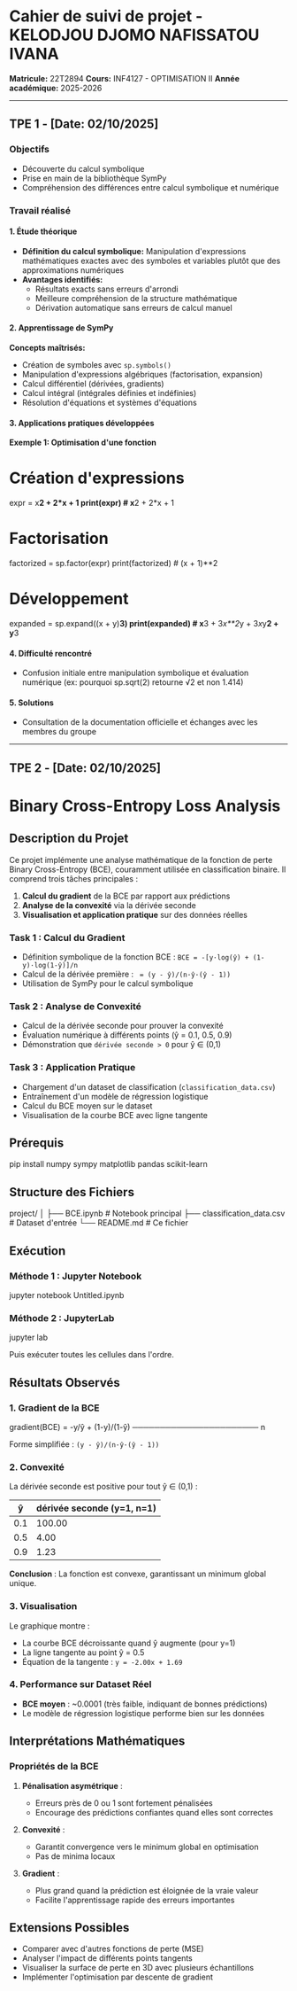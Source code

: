 # Cahier de suivi de projet - KELODJOU DJOMO NAFISSATOU IVANA
**Matricule:** 22T2894 
**Cours:** INF4127 - OPTIMISATION II
**Année académique:** 2025-2026

---

## TPE 1 - [Date: 02/10/2025]

### Objectifs
- Découverte du calcul symbolique
- Prise en main de la bibliothèque SymPy
- Compréhension des différences entre calcul symbolique et numérique

### Travail réalisé

#### 1. Étude théorique
- **Définition du calcul symbolique:** Manipulation d'expressions mathématiques exactes avec des symboles et variables plutôt que des approximations numériques
- **Avantages identifiés:**
  - Résultats exacts sans erreurs d'arrondi
  - Meilleure compréhension de la structure mathématique
  - Dérivation automatique sans erreurs de calcul manuel

#### 2. Apprentissage de SymPy
**Concepts maîtrisés:**
- Création de symboles avec `sp.symbols()`
- Manipulation d'expressions algébriques (factorisation, expansion)
- Calcul différentiel (dérivées, gradients)
- Calcul intégral (intégrales définies et indéfinies)
- Résolution d'équations et systèmes d'équations

#### 3. Applications pratiques développées

**Exemple 1: Optimisation d'une fonction**
# Création d'expressions
expr = x**2 + 2*x + 1
print(expr)  # x**2 + 2*x + 1

# Factorisation
factorized = sp.factor(expr)
print(factorized)  # (x + 1)**2

# Développement
expanded = sp.expand((x + y)**3)
print(expanded)  # x**3 + 3*x**2*y + 3*x*y**2 + y**3

#### 4. Difficulté rencontré

- Confusion initiale entre manipulation symbolique et évaluation numérique (ex: pourquoi sp.sqrt(2) retourne √2 et non 1.414)


#### 5. Solutions
 
- Consultation de la documentation officielle et échanges avec les membres du groupe


---

## TPE 2 - [Date: 02/10/2025]

# Binary Cross-Entropy Loss Analysis

## Description du Projet

Ce projet implémente une analyse mathématique de la fonction de perte Binary Cross-Entropy (BCE), couramment utilisée en classification binaire. Il comprend trois tâches principales :

1. **Calcul du gradient** de la BCE par rapport aux prédictions
2. **Analyse de la convexité** via la dérivée seconde
3. **Visualisation et application pratique** sur des données réelles


### Task 1 : Calcul du Gradient
- Définition symbolique de la fonction BCE : `BCE = -[y·log(ŷ) + (1-y)·log(1-ŷ)]/n`
- Calcul de la dérivée première : ` = (y - ŷ)/(n·ŷ·(ŷ - 1))`
- Utilisation de SymPy pour le calcul symbolique

### Task 2 : Analyse de Convexité
- Calcul de la dérivée seconde pour prouver la convexité
- Évaluation numérique à différents points (ŷ = 0.1, 0.5, 0.9)
- Démonstration que `dérivée seconde > 0` pour ŷ ∈ (0,1)

### Task 3 : Application Pratique
- Chargement d'un dataset de classification (`classification_data.csv`)
- Entraînement d'un modèle de régression logistique
- Calcul du BCE moyen sur le dataset
- Visualisation de la courbe BCE avec ligne tangente

## Prérequis

pip install numpy sympy matplotlib pandas scikit-learn


## Structure des Fichiers

project/
│
├── BCE.ipynb               # Notebook principal
├── classification_data.csv     # Dataset d'entrée
└── README.md                   # Ce fichier


## Exécution

### Méthode 1 : Jupyter Notebook
jupyter notebook Untitled.ipynb

### Méthode 2 : JupyterLab

jupyter lab


Puis exécuter toutes les cellules dans l'ordre.

## Résultats Observés

### 1. Gradient de la BCE

gradient(BCE) = -y/ŷ + (1-y)/(1-ŷ)
         ───────────────────────
                  n

Forme simplifiée : `(y - ŷ)/(n·ŷ·(ŷ - 1))`

### 2. Convexité
La dérivée seconde est positive pour tout ŷ ∈ (0,1) :

| ŷ   | dérivée seconde (y=1, n=1) |
|-----|----------------------|
| 0.1 | 100.00               |
| 0.5 | 4.00                 |
| 0.9 | 1.23                 |

**Conclusion** : La fonction est convexe, garantissant un minimum global unique.

### 3. Visualisation

Le graphique montre :
- La courbe BCE décroissante quand ŷ augmente (pour y=1)
- La ligne tangente au point ŷ = 0.5
- Équation de la tangente : `y = -2.00x + 1.69`

### 4. Performance sur Dataset Réel
- **BCE moyen** : ~0.0001 (très faible, indiquant de bonnes prédictions)
- Le modèle de régression logistique performe bien sur les données

## Interprétations Mathématiques

### Propriétés de la BCE

1. **Pénalisation asymétrique** : 
   - Erreurs près de 0 ou 1 sont fortement pénalisées
   - Encourage des prédictions confiantes quand elles sont correctes

2. **Convexité** :
   - Garantit convergence vers le minimum global en optimisation
   - Pas de minima locaux

3. **Gradient** :
   - Plus grand quand la prédiction est éloignée de la vraie valeur
   - Facilite l'apprentissage rapide des erreurs importantes

## Extensions Possibles

- Comparer avec d'autres fonctions de perte (MSE)
- Analyser l'impact de différents points tangents
- Visualiser la surface de perte en 3D avec plusieurs échantillons
- Implémenter l'optimisation par descente de gradient

